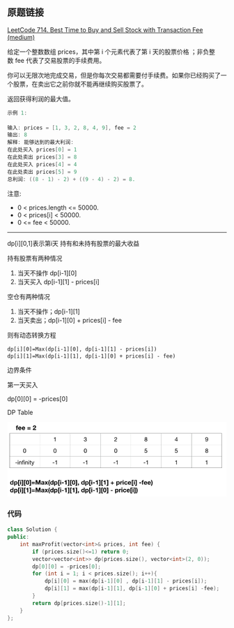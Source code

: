 ## 原题链接

[LeetCode 714. Best Time to Buy and Sell Stock with Transaction Fee (medium)](https://leetcode-cn.com/problems/best-time-to-buy-and-sell-stock-with-transaction-fee/)

给定一个整数数组 prices，其中第 i 个元素代表了第 i 天的股票价格 ；非负整数 fee 代表了交易股票的手续费用。

你可以无限次地完成交易，但是你每次交易都需要付手续费。如果你已经购买了一个股票，在卖出它之前你就不能再继续购买股票了。

返回获得利润的最大值。

```cpp
示例 1:

输入: prices = [1, 3, 2, 8, 4, 9], fee = 2
输出: 8
解释: 能够达到的最大利润:
在此处买入 prices[0] = 1
在此处卖出 prices[3] = 8
在此处买入 prices[4] = 4
在此处卖出 prices[5] = 9
总利润: ((8 - 1) - 2) + ((9 - 4) - 2) = 8.
```

注意:

- 0 < prices.length <= 50000.
- 0 < prices[i] < 50000.
- 0 <= fee < 50000.

---

dp[i][0,1]表示第i天 持有和未持有股票的最大收益

持有股票有两种情况

1. 当天不操作 dp[i-1][0]
2. 当天买入 dp[i-1][1] - prices[i]

空仓有两种情况

1. 当天不操作；dp[i-1][1]
2. 当天卖出；dp[i-1][0] + prices[i] - fee

则有动态转换方程

```
dp[i][0]=Max(dp[i-1][0], dp[i-1][1] - prices[i])
dp[i][1]=Max(dp[i-1][1], dp[i-1][0] + prices[i] - fee)
```

边界条件

第一天买入

dp[0][0] = -prices[0]

DP Table

![714.best-time-to-buy-and-sell-stock-with-transaction-fee](https://raw.githubusercontent.com/muyids/tuchuang/master/714.best-time-to-buy-and-sell-stock-with-transaction-fee.png)

### 代码

```cpp
class Solution {
public:
    int maxProfit(vector<int>& prices, int fee) {
        if (prices.size()<=1) return 0;
        vector<vector<int>> dp(prices.size(), vector<int>(2, 0));
        dp[0][0] = -prices[0];
        for (int i = 1; i < prices.size(); i++){
            dp[i][0] = max(dp[i-1][0] , dp[i-1][1] - prices[i]);
            dp[i][1] = max(dp[i-1][1], dp[i-1][0] + prices[i] -fee);
        }
        return dp[prices.size()-1][1];
    }
};
```
